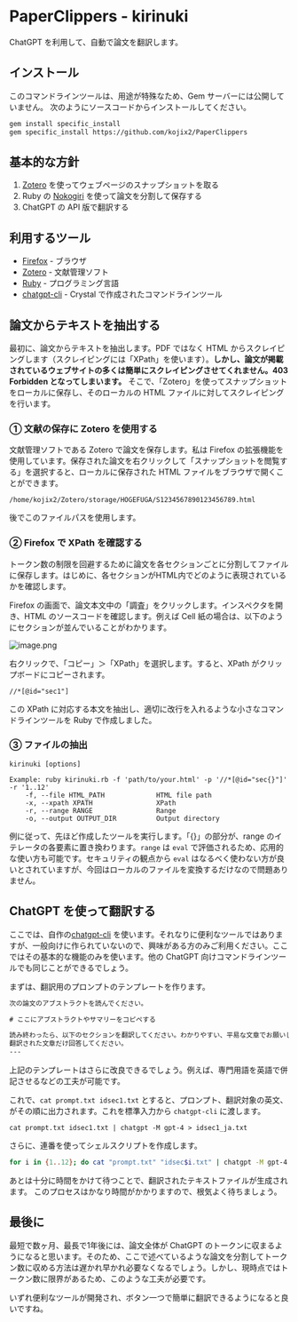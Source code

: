 # PaperClippers - kirinuki

ChatGPT を利用して、自動で論文を翻訳します。

## インストール

このコマンドラインツールは、用途が特殊なため、Gem サーバーには公開していません。
次のようにソースコードからインストールしてください。

```sh
gem install specific_install
gem specific_install https://github.com/kojix2/PaperClippers
```

## 基本的な方針

1. [Zotero](https://www.zotero.org/) を使ってウェブページのスナップショットを取る
2. Ruby の [Nokogiri](https://github.com/sparklemotion/nokogiri) を使って論文を分割して保存する
3. ChatGPT の API 版で翻訳する

## 利用するツール

- [Firefox](https://www.mozilla.org/firefox/) - ブラウザ
- [Zotero](https://www.zotero.org/) - 文献管理ソフト
- [Ruby](https://www.ruby-lang.org) - プログラミング言語
- [chatgpt-cli](https://github.com/kojix2/chatgpt-cli) - Crystal で作成されたコマンドラインツール

## 論文からテキストを抽出する

最初に、論文からテキストを抽出します。PDF ではなく HTML からスクレイピングします（スクレイピングには「XPath」を使います）。**しかし、論文が掲載されているウェブサイトの多くは簡単にスクレイピングさせてくれません。403 Forbidden となってしまいます。** そこで、「Zotero」を使ってスナップショットをローカルに保存し、そのローカルの HTML ファイルに対してスクレイピングを行います。

### ① 文献の保存に Zotero を使用する

文献管理ソフトである Zotero で論文を保存します。私は Firefox の拡張機能を使用しています。保存された論文を右クリックして「スナップショットを閲覧する」を選択すると、ローカルに保存された HTML ファイルをブラウザで開くことができます。

`/home/kojix2/Zotero/storage/HOGEFUGA/S1234567890123456789.html`

後でこのファイルパスを使用します。

### ② Firefox で XPath を確認する

トークン数の制限を回避するために論文を各セクションごとに分割してファイルに保存します。はじめに、各セクションがHTML内でどのように表現されているかを確認します。

Firefox の画面で、論文本文中の「調査」をクリックします。インスペクタを開き、HTML のソースコードを確認します。例えば Cell 紙の場合は、以下のようにセクションが並んでいることがわかります。

![image.png](https://qiita-image-store.s3.ap-northeast-1.amazonaws.com/0/144608/7e3292da-364d-d709-0558-8439a643db6e.png)

右クリックで、「コピー」＞「XPath」を選択します。すると、XPath がクリップボードにコピーされます。

```
//*[@id="sec1"]
```

この XPath に対応する本文を抽出し、適切に改行を入れるような小さなコマンドラインツールを Ruby で作成しました。

### ③ ファイルの抽出

```
kirinuki [options]

Example: ruby kirinuki.rb -f 'path/to/your.html' -p '//*[@id="sec{}"]' -r '1..12'
    -f, --file HTML_PATH             HTML file path
    -x, --xpath XPATH                XPath
    -r, --range RANGE                Range
    -o, --output OUTPUT_DIR          Output directory
```

例に従って、先ほど作成したツールを実行します。「{}」の部分が、range のイテレータの各要素に置き換わります。`range` は `eval` で評価されるため、応用的な使い方も可能です。セキュリティの観点から `eval` はなるべく使わない方が良いとされていますが、今回はローカルのファイルを変換するだけなので問題ありません。

## ChatGPT を使って翻訳する

ここでは、自作の[chatgpt-cli](https://github.com/kojix2/chatgpt-cli) を使います。それなりに便利なツールではありますが、一般向けに作られていないので、興味がある方のみご利用ください。ここではその基本的な機能のみを使います。他の ChatGPT 向けコマンドラインツールでも同じことができるでしょう。

まずは、翻訳用のプロンプトのテンプレートを作ります。

```txt:prompt.txt
次の論文のアブストラクトを読んでください。

# ここにアブストラクトやサマリーをコピペする

読み終わったら、以下のセクションを翻訳してください。わかりやすい、平易な文章でお願いします。
翻訳された文章だけ回答してください。
---

```

上記のテンプレートはさらに改良できるでしょう。例えば、専門用語を英語で併記させるなどの工夫が可能です。

これで、`cat prompt.txt idsec1.txt` とすると、プロンプト、翻訳対象の英文、がその順に出力されます。これを標準入力から `chatgpt-cli` に渡します。

```
cat prompt.txt idsec1.txt | chatgpt -M gpt-4 > idsec1_ja.txt
```

さらに、連番を使ってシェルスクリプトを作成します。

```sh
for i in {1..12}; do cat "prompt.txt" "idsec$i.txt" | chatgpt -M gpt-4 > "idsec${i}_ja.txt"; done
```

あとは十分に時間をかけて待つことで、翻訳されたテキストファイルが生成されます。
このプロセスはかなり時間がかかりますので、根気よく待ちましょう。

## 最後に

最短で数ヶ月、最長で1年後には、論文全体が ChatGPT のトークンに収まるようになると思います。そのため、ここで述べているような論文を分割してトークン数に収める方法は遅かれ早かれ必要なくなるでしょう。しかし、現時点ではトークン数に限界があるため、このような工夫が必要です。

いずれ便利なツールが開発され、ボタン一つで簡単に翻訳できるようになると良いですね。

